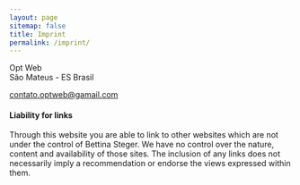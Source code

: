 ```yaml
---
layout: page
sitemap: false
title: Imprint
permalink: /imprint/
---
```


Opt Web  
São Mateus - ES
Brasil

<contato.optweb@gamail.com>

  
#### Liability for links
Through this website you are able to link to other websites which are not under the control of Bettina Steger. We have no control over the nature, content and availability of those sites. The inclusion of any links does not necessarily imply a recommendation or endorse the views expressed within them.

